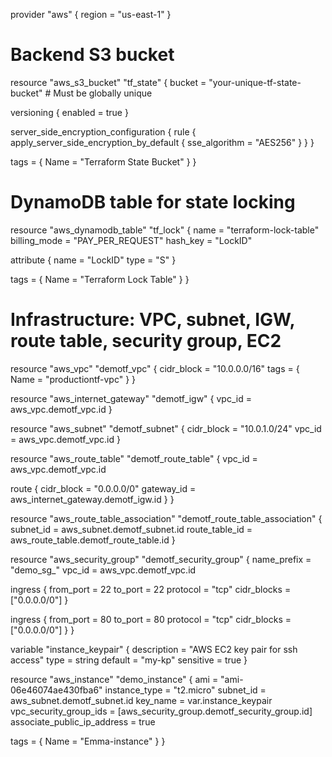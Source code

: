 provider "aws" {
  region = "us-east-1"
}

# Backend S3 bucket
resource "aws_s3_bucket" "tf_state" {
  bucket = "your-unique-tf-state-bucket"  # Must be globally unique

  versioning {
    enabled = true
  }

  server_side_encryption_configuration {
    rule {
      apply_server_side_encryption_by_default {
        sse_algorithm = "AES256"
      }
    }
  }

  tags = {
    Name = "Terraform State Bucket"
  }
}

# DynamoDB table for state locking
resource "aws_dynamodb_table" "tf_lock" {
  name         = "terraform-lock-table"
  billing_mode = "PAY_PER_REQUEST"
  hash_key     = "LockID"

  attribute {
    name = "LockID"
    type = "S"
  }

  tags = {
    Name = "Terraform Lock Table"
  }
}

# Infrastructure: VPC, subnet, IGW, route table, security group, EC2

resource "aws_vpc" "demotf_vpc" {
  cidr_block = "10.0.0.0/16"
  tags = {
    Name = "productiontf-vpc"
  }
}

resource "aws_internet_gateway" "demotf_igw" {
  vpc_id = aws_vpc.demotf_vpc.id
}

resource "aws_subnet" "demotf_subnet" {
  cidr_block = "10.0.1.0/24"
  vpc_id     = aws_vpc.demotf_vpc.id
}

resource "aws_route_table" "demotf_route_table" {
  vpc_id = aws_vpc.demotf_vpc.id

  route {
    cidr_block = "0.0.0.0/0"
    gateway_id = aws_internet_gateway.demotf_igw.id
  }
}

resource "aws_route_table_association" "demotf_route_table_association" {
  subnet_id      = aws_subnet.demotf_subnet.id
  route_table_id = aws_route_table.demotf_route_table.id
}

resource "aws_security_group" "demotf_security_group" {
  name_prefix = "demo_sg_"
  vpc_id      = aws_vpc.demotf_vpc.id

  ingress {
    from_port   = 22
    to_port     = 22
    protocol    = "tcp"
    cidr_blocks = ["0.0.0.0/0"]
  }

  ingress {
    from_port   = 80
    to_port     = 80
    protocol    = "tcp"
    cidr_blocks = ["0.0.0.0/0"]
  }
}

variable "instance_keypair" {
  description = "AWS EC2 key pair for ssh access"
  type        = string
  default     = "my-kp"
  sensitive   = true
}

resource "aws_instance" "demo_instance" {
  ami                         = "ami-06e46074ae430fba6"
  instance_type               = "t2.micro"
  subnet_id                   = aws_subnet.demotf_subnet.id
  key_name                    = var.instance_keypair
  vpc_security_group_ids      = [aws_security_group.demotf_security_group.id]
  associate_public_ip_address = true

  tags = {
    Name = "Emma-instance"
  }
}
